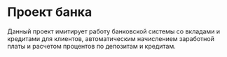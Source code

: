 # Проект банка

Данный проект имитирует работу банковской системы со вкладами и кредитами для клиентов, автоматическим начислением заработной платы и расчетом процентов по депозитам и кредитам. 